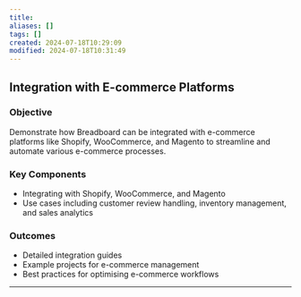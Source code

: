 ```yaml
---
title: 
aliases: []
tags: []
created: 2024-07-18T10:29:09
modified: 2024-07-18T10:31:49
---
```


## Integration with E-commerce Platforms

### Objective

Demonstrate how Breadboard can be integrated with e-commerce platforms like Shopify, WooCommerce, and Magento to streamline and automate various e-commerce processes.

### Key Components

- Integrating with Shopify, WooCommerce, and Magento
- Use cases including customer review handling, inventory management, and sales analytics

### Outcomes

- Detailed integration guides
- Example projects for e-commerce management
- Best practices for optimising e-commerce workflows

---
